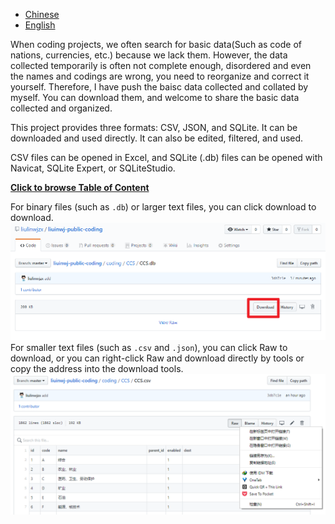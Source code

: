 
- [Chinese](readme.md)
- [English](readme_en.md)

When coding projects, we often search for basic data(Such as code of nations, currencies, etc.) because we lack them. However, the data collected temporarily is often not complete enough, disordered and even the names and codings are wrong, you need to reorganize and correct it yourself. Therefore, I have push the baisc data collected and collated by myself. You can download them, and welcome to share the basic data collected and organized.

This project provides three formats: CSV, JSON, and SQLite. It can be downloaded and used directly. It can also be edited, filtered, and used.

CSV files can be opened in Excel, and SQLite (.db) files can be opened with Navicat, SQLite Expert, or SQLiteStudio.

[**Click to browse Table of Content**](coding)

For binary files (such as `.db`) or larger text files, you can click download to download.
![](img/download_1.png)
For smaller text files (such as `.csv` and `.json`), you can click Raw to download, or you can right-click Raw and download directly by tools or copy the address into the download tools.
![](img/download_2.png)
